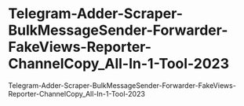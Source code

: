 # Telegram-Adder-Scraper-BulkMessageSender-Forwarder-FakeViews-Reporter-ChannelCopy_All-In-1-Tool-2023
Telegram-Adder-Scraper-BulkMessageSender-Forwarder-FakeViews-Reporter-ChannelCopy_All-In-1-Tool-2023

